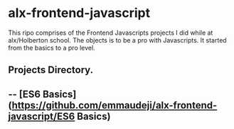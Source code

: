 # alx-frontend-javascript

This ripo comprises of the Frontend Javascripts projects I did while at alx/Holberton school.
The objects is to be a pro with Javascripts. It started from the basics to a pro level.

## Projects Directory.

-- [ES6 Basics](https://github.com/emmaudeji/alx-frontend-javascript/ES6 Basics)
-
